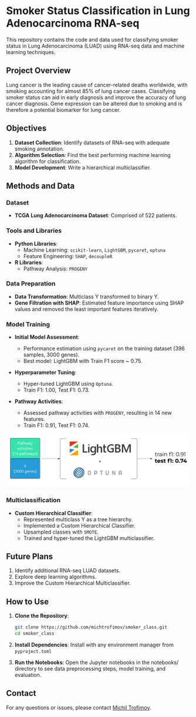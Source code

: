 # Smoker Status Classification in Lung Adenocarcinoma RNA-seq

This repository contains the code and data used for classifying smoker status in Lung Adenocarcinoma (LUAD) using RNA-seq data and machine learning techniques.

## Project Overview

Lung cancer is the leading cause of cancer-related deaths worldwide, with smoking accounting for almost 85% of lung cancer cases. Classifying smoker status can aid in early diagnosis and improve the accuracy of lung cancer diagnosis. Gene expression can be altered due to smoking and is therefore a potential biomarker for lung cancer.

## Objectives

1. **Dataset Collection**: Identify datasets of RNA-seq with adequate smoking annotation.
2. **Algorithm Selection**: Find the best performing machine learning algorithm for classification.
3. **Model Development**: Write a hierarchical multiclassifier.

## Methods and Data

### Dataset

- **TCGA Lung Adenocarcinoma Dataset**: Comprised of 522 patients.

### Tools and Libraries

- **Python Libraries**:
  - Machine Learning: `scikit-learn`, `LightGBM`, `pycaret`, `optuna`
  - Feature Engineering: `SHAP`, `decoupleR`
- **R Libraries**:
  - Pathway Analysis: `PROGENY`

### Data Preparation

- **Data Transformation**: Multiclass Y transformed to binary Y.
- **Gene Filtration with SHAP**: Estimated feature importance using SHAP values and removed the least important features iteratively.

### Model Training

- **Initial Model Assessment**:
  - Performance estimation using `pycaret` on the training dataset (396 samples, 3000 genes).
  - Best model: LightGBM with Train F1 score ~ 0.75.
  
- **Hyperparameter Tuning**:
  - Hyper-tuned LightGBM using `Optuna`.
  - Train F1: 1.00, Test F1: 0.73.
  
- **Pathway Activities**:
  - Assessed pathway activities with `PROGENY`, resulting in 14 new features.
  - Train F1: 0.91, Test F1: 0.74.

<img src="figures/Screenshot 2024-05-26 at 21.10.40.png" alt="Project Overview" width="600">


### Multiclassification

- **Custom Hierarchical Classifier**:
  - Represented multiclass Y as a tree hierarchy.
  - Implemented a Custom Hierarchical Classifier.
  - Upsampled classes with `SMOTE`.
  - Trained and hyper-tuned the LightGBM multiclassifier.

## Future Plans

1. Identify additional RNA-seq LUAD datasets.
2. Explore deep learning algorithms.
3. Improve the Custom Hierarchical Multiclassifier.

## How to Use

1. **Clone the Repository**:
   ```bash
   git clone https://github.com/michtrofimov/smoker_class.git
   cd smoker_class
   ```
2. **Install Dependencies**:
    Install with any environment manager from `pyproject.toml`

3. **Run the Notebooks**:
    Open the Jupyter notebooks in the notebooks/ directory to see data preprocessing steps, model training, and evaluation.

## Contact
For any questions or issues, please contact [Michil Trofimov](https://github.com/michtrofimov).
